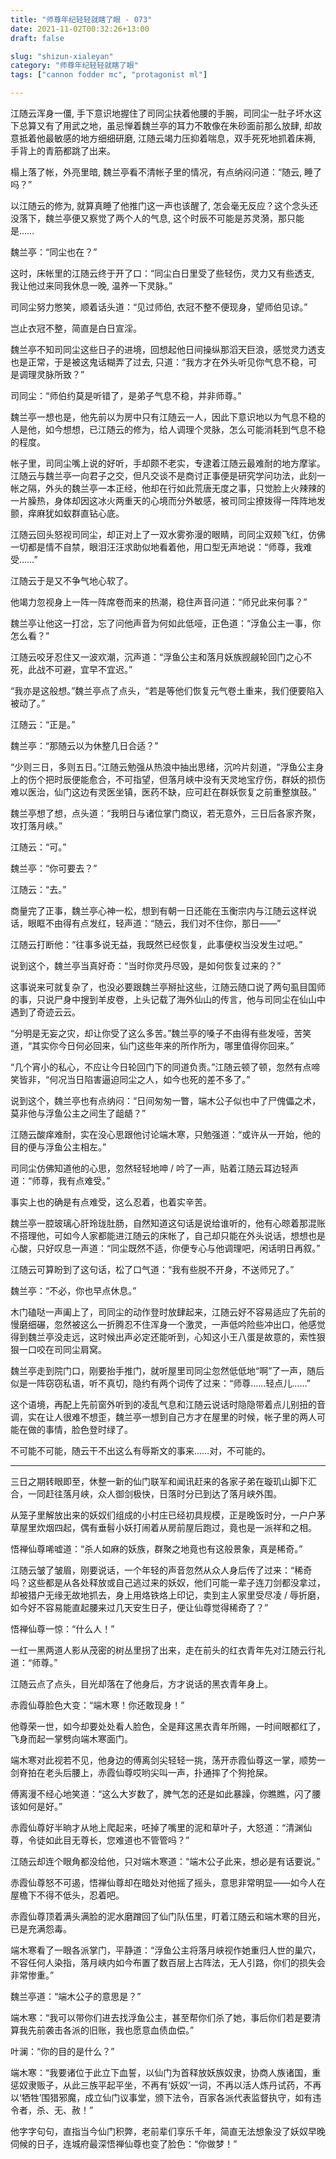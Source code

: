```yaml
---
title: "师尊年纪轻轻就瞎了眼 - 073"
date: 2021-11-02T00:32:26+13:00
draft: false

slug: "shizun-xialeyan"
category: "师尊年纪轻轻就瞎了眼"
tags: ["cannon fodder mc", "protagonist ml"]

---
```

江随云浑身一僵, 手下意识地握住了司同尘扶着他腰的手腕，司同尘一肚子坏水这下总算又有了用武之地，虽忌惮着魏兰亭的耳力不敢像在朱砂面前那么放肆, 却故意抵着他最敏感的地方细细研磨, 江随云竭力压抑着喘息，双手死死地抓着床褥, 手背上的青筋都跳了出来。

榻上落了帐，外亮里暗, 魏兰亭看不清帐子里的情况，有点纳闷问道：“随云, 睡了吗？”

以江随云的修为, 就算真睡了他推门这一声也该醒了, 怎会毫无反应？这个念头还没落下，魏兰亭便又察觉了两个人的气息, 这个时辰不可能是苏灵漪，那只能是……

魏兰亭：“同尘也在？”

这时，床帐里的江随云终于开了口：“同尘白日里受了些轻伤，灵力又有些透支, 我让他过来同我休息一晚, 温养一下灵脉。”

司同尘努力憋笑，顺着话头道：“见过师伯, 衣冠不整不便现身，望师伯见谅。”

岂止衣冠不整，简直是白日宣淫。

魏兰亭不知司同尘这些日子的进境，回想起他日间操纵那滔天巨浪，感觉灵力透支也是正常，于是被这鬼话糊弄了过去, 只道：“我方才在外头听见你气息不稳，可是调理灵脉所致？”

司同尘：“师伯约莫是听错了，是弟子气息不稳，并非师尊。”

魏兰亭一想也是，他先前以为房中只有江随云一人，因此下意识地以为气息不稳的人是他，如今想想，已江随云的修为，给人调理个灵脉，怎么可能消耗到气息不稳的程度。

帐子里，司同尘嘴上说的好听，手却颇不老实，专逮着江随云最难耐的地方摩挲。江随云与魏兰亭一向君子之交，但凡交谈不是商讨正事便是研究学问功法，此刻一帐之隔，外头的魏兰亭一本正经，他却在行如此荒唐无度之事，只觉脸上火辣辣的一片臊热，身体却因这冰火两重天的心境而分外敏感，被司同尘撩拨得一阵阵地发颤，痒麻犹如蚁群直钻心底。

江随云回头怒视司同尘，却正对上了一双水雾弥漫的眼睛，司同尘双颊飞红，仿佛一切都是情不自禁，眼泪汪汪求助似地看着他，用口型无声地说：“师尊，我难受……”

江随云于是又不争气地心软了。

他竭力忽视身上一阵一阵席卷而来的热潮，稳住声音问道：“师兄此来何事？”

魏兰亭让他这一打岔，忘了问他声音为何如此低哑，正色道：“浮鱼公主一事，你怎么看？”

江随云咬牙忍住又一波欢潮，沉声道：“浮鱼公主和落月妖族觊觎轮回门之心不死，此战不可避，宜早不宜迟。”

“我亦是这般想。”魏兰亭点了点头，“若是等他们恢复元气卷土重来，我们便要陷入被动了。”

江随云：“正是。”

魏兰亭：“那随云以为休整几日合适？”

“少则三日，多则五日。”江随云勉强从热浪中抽出思绪，沉吟片刻道，“浮鱼公主身上的伤个把时辰便能愈合，不可指望，但落月峡中没有天灵地宝疗伤，群妖的损伤难以医治，仙门这边有灵医坐镇，医药不缺，应可赶在群妖恢复之前重整旗鼓。”

魏兰亭想了想，点头道：“我明日与诸位掌门商议，若无意外，三日后各家齐聚，攻打落月峡。”

江随云：“可。”

魏兰亭：“你可要去？”

江随云：“去。”

商量完了正事，魏兰亭心神一松，想到有朝一日还能在玉衡宗内与江随云这样说话，眼眶不由得有点发红，轻声道：“随云，我们对不住你，那日——”

江随云打断他：“往事多说无益，我既然已经恢复，此事便权当没发生过吧。”

说到这个，魏兰亭当真好奇：“当时你灵丹尽毁，是如何恢复过来的？”

这事说来可就复杂了，也没必要跟魏兰亭掰扯这些，江随云随口说了两句虱目国师的事，只说尸身中搜到羊皮卷，上头记载了海外仙山的传言，他与司同尘在仙山中遇到了奇迹云云。

“分明是无妄之灾，却让你受了这么多苦。”魏兰亭的嗓子不由得有些发哑，苦笑道，“其实你今日何必回来，仙门这些年来的所作所为，哪里值得你回来。”

“几个宵小的私心，不应让今日轮回门下的同道负责。”江随云顿了顿，忽然有点啼笑皆非，“何况当日陷害逼迫同尘之人，如今也死的差不多了。”

说到这个，魏兰亭也有点纳闷：“日间匆匆一瞥，端木公子似也中了尸傀儡之术，莫非他与浮鱼公主之间生了龃龉？”

江随云酸痒难耐，实在没心思跟他讨论端木寒，只勉强道：“或许从一开始，他的目的便与浮鱼公主相左。”

司同尘仿佛知道他的心思，忽然轻轻地呻 / 吟了一声，贴着江随云耳边轻声道：“师尊，我有点难受。”

事实上也的确是有点难受，这么忍着，也着实辛苦。

魏兰亭一腔玻璃心肝玲珑肚肠，自然知道这句话是说给谁听的，他有心晾着那混账不搭理他，可如今人家都能进江随云的床帐了，自己却只能在外头说话，想想也是心酸，只好叹息一声道：“同尘既然不适，你便专心与他调理吧，闲话明日再叙。”

江随云可算盼到了这句话，松了口气道：“我有些脱不开身，不送师兄了。”

魏兰亭：“不必，你也早点休息。”

木门磕哒一声阖上了，司同尘的动作登时放肆起来，江随云好不容易适应了先前的慢磨细碾，忽然被这么一折腾忍不住浑身一个激灵，一声低吟险些冲出口，他感觉得到魏兰亭没走远，这时候出声必定还能听到，心知这小王八蛋是故意的，索性狠狠一口咬在司同尘肩窝。

魏兰亭走到院门口，刚要抬手推门，就听屋里司同尘忽然低低地“啊”了一声，随后似是一阵窃窃私语，听不真切，隐约有两个词传了过来：“师尊……轻点儿……”

这个语境，再配上先前窗外听到的凌乱气息和江随云说话时隐隐带着点儿别扭的音调，实在让人很难不想歪，魏兰亭一想到自己方才在屋里的时候，帐子里的两人可能在做的事情，脸色登时绿了。

不可能不可能，随云干不出这么有辱斯文的事来……对，不可能的。

------------------------------------

三日之期转眼即至，休整一新的仙门联军和闻讯赶来的各家子弟在璇玑山脚下汇合，一同赶往落月峡，众人御剑极快，日落时分已到达了落月峡外围。

从笼子里解放出来的妖奴们组成的小村庄已经初具规模，正是晚饭时分，一户户茅草屋里炊烟四起，偶有垂髫小妖打闹着从房前屋后跑过，竟也是一派祥和之相。

悟禅仙尊唏嘘道：“杀人如麻的妖族，群聚之地竟也有这般景象，真是稀奇。”

江随云皱了皱眉，刚要说话，一个年轻的声音忽然从众人身后传了过来：“稀奇吗？这些都是从各处释放或自己逃过来的妖奴，他们可能一辈子连刀剑都没拿过，却被猎户无缘无故地抓去，身上用烙铁烙上印记，卖到主人家里受尽凌 / 辱折磨，如今好不容易能直起腰来过几天安生日子，便让仙尊觉得稀奇了？”

悟禅仙尊一惊：“什么人！”

一红一黑两道人影从茂密的树丛里拐了出来，走在前头的红衣青年先对江随云行礼道：“师尊。”

江随云点了点头，目光却落在了他身后，方才说话的黑衣青年身上。

赤霞仙尊脸色大变：“端木寒！你还敢现身！”

他尊荣一世，如今却要处处看人脸色，全是拜这黑衣青年所赐，一时间眼都红了，飞身而起一掌劈向端木寒面门。

端木寒对此视若不见，他身边的傅离剑尖轻轻一挑，荡开赤霞仙尊这一掌，顺势一剑脊拍在老头后腰上，赤霞仙尊哎哟尖叫一声，扑通摔了个狗抢屎。

傅离漫不经心地笑道：“这么大岁数了，脾气怎的还是如此暴躁，你瞧瞧，闪了腰该如何是好。”

赤霞仙尊好半晌才从地上爬起来，呸掉了嘴里的泥和草叶子，大怒道：“清渊仙尊，令徒如此目无尊长，您难道也不管管吗？”

江随云却连个眼角都没给他，只对端木寒道：“端木公子此来，想必是有话要说。”

赤霞仙尊怒不可遏，悟禅仙尊却在暗处对他摇了摇头，意思非常明显——如今人在屋檐下不得不低头，忍着吧。

赤霞仙尊顶着满头满脸的泥水磨蹭回了仙门队伍里，盯着江随云和端木寒的目光，已是充满怨毒。

端木寒看了一眼各派掌门，平静道：“浮鱼公主将落月峡视作她重归人世的巢穴，不容任何人染指，落月峡内如今布置了数百层上古阵法，无人引路，你们的损失会非常惨重。”

魏兰亭道：“端木公子的意思是？”

端木寒：“我可以带你们进去找浮鱼公主，甚至帮你们杀了她，事后你们若是要清算我先前袭击各派的旧账，我也愿意血债血偿。”

叶澜：“你的目的是什么？”

端木寒：“我要诸位于此立下血誓，以仙门为首释放妖族奴隶，协商人族诸国，重惩奴隶贩子，从此三族平起平坐，不再有‘妖奴’一词，不再以活人炼丹试药，不再以‘牺牲’围猎邪魔，成立仙门议事堂，颁下法令，百家各派代表监督执守，如有违令者，杀、无、赦！”

他字字句句，直指当今仙门积弊，老前辈们享乐千年，简直无法想象没了妖奴早晚伺候的日子，连城府最深悟禅仙尊也变了脸色：“你做梦！”
